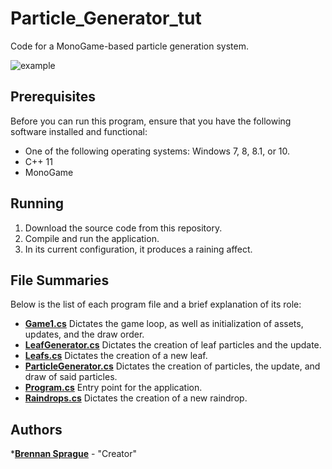 # Particle_Generator_tut
Code for a MonoGame-based particle generation system. 

![example](Reference/example.png)

## Prerequisites
Before you can run this program, ensure that you have the following software installed and functional:
* One of the following operating systems: Windows 7, 8, 8.1, or 10.
* C++ 11
* MonoGame

## Running
1. Download the source code from this repository.
2. Compile and run the application.
3. In its current configuration, it produces a raining affect.

## File Summaries
Below is the list of each program file and a brief explanation of its role:
* [__Game1.cs__](Game1.cs) Dictates the game loop, as well as initialization of assets, updates, and the draw order.
* [__LeafGenerator.cs__](LeafGenerator.cs) Dictates the creation of leaf particles and the update.
* [__Leafs.cs__](Leafs.cs) Dictates the creation of a new leaf.
* [__ParticleGenerator.cs__](ParticleGenerator.cs) Dictates the creation of particles, the update, and draw of said particles.
* [__Program.cs__](Program.cs) Entry point for the application.
* [__Raindrops.cs__](Raindrops.cs) Dictates the creation of a new raindrop.

## Authors
*[**Brennan Sprague**](https://github.com/b-Sprague) - "Creator"
